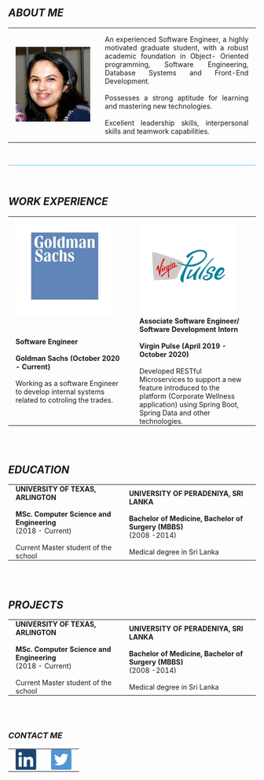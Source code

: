 
## _**ABOUT ME**_
   
<table style="border:none;">     
    <tr>         
        <td style="border:none; padding:0 15px 0 15px;"><img src="images/pic.jpeg" alt="Erandi Ranthilake" width="1000" length="1000"></td>         
        <td style="border:none; padding:0 15px 0 15px;"><p align="justify">
            An experienced Software Engineer, a highly motivated graduate student, with a robust academic foundation in Object- Oriented programming, Software Engineering, Database
                        Systems and Front-End Development.<br><br>Possesses a strong aptitude for learning and mastering
                        new technologies.<br><br>Excellent leadership skills, interpersonal skills and teamwork capabilities.
            </p></td>     
    </tr> 
</table>
       
<br><hr style="height:2px;border-width:0;color:#9ddcff;background-color:#9ddcff;"><br>  

## _**WORK EXPERIENCE**_

<table style="border:none; table-layout:fixed;">     
    <tr>         
        <td style="border:none; padding:0 15px 0 15px;" width="50%"><img src="images/goldmanSachs.jpg" alt="Goldman Sachs Logo" width="200" length="200"></td>         
        <td style="border:none; padding:0 15px 0 15px;" width="50%"><img src="images/VirginPulseLogo.jpg" alt="Virgin Pulse Logo" width="200" length="200"></td>
    </tr>
    <tr>         
            <td style="border:none; padding:0 15px 0 15px;">
               <b>Software Engineer<br><br>Goldman Sachs (October 2020 - Current)</b><br><br> Working as a software Engineer to develop internal systems related to cotroling the trades.
            </td>         
            <td style="border:none; padding:0 15px 0 15px;">
               <b>Associate Software Engineer/ Software Development Intern<br><br>Virgin Pulse (April 2019 - October 2020)</b><br><br> Developed RESTful Microservices to support a new feature introduced to the
platform (Corporate Wellness application) using Spring Boot, Spring Data and
other technologies.
            </td>     
        </tr>  
</table>
<br><br>

## _**EDUCATION**_

<table style="border:none; table-layout:fixed;">     
    <tr>         
            <td style="border:none; padding:0 15px 0 15px;">
               <b>UNIVERSITY OF TEXAS, ARLINGTON<br><br>MSc. Computer Science and Engineering </b><br>(2018 - Current)<br><br> Current Master student of the school
            </td>         
            <td style="border:none; padding:0 15px 0 15px;">
               <b>UNIVERSITY OF PERADENIYA, SRI LANKA<br><br>Bachelor of Medicine, Bachelor of Surgery (MBBS)</b><br>(2008 -2014)<br><br> Medical degree in Sri Lanka
            </td>     
        </tr>  
</table>
<br><br>

## _**PROJECTS**_

<table style="border:none; table-layout:fixed;">     
    <tr>         
            <td style="border:none; padding:0 15px 0 15px;">
               <b>UNIVERSITY OF TEXAS, ARLINGTON<br><br>MSc. Computer Science and Engineering </b><br>(2018 - Current)<br><br> Current Master student of the school
            </td>         
            <td style="border:none; padding:0 15px 0 15px;">
               <b>UNIVERSITY OF PERADENIYA, SRI LANKA<br><br>Bachelor of Medicine, Bachelor of Surgery (MBBS)</b><br>(2008 -2014)<br><br> Medical degree in Sri Lanka
            </td>     
        </tr>  
</table>
<br><br>

### _**CONTACT ME**_

<table style="border:none; table-layout:fixed;">     
    <tr>         
            <td style="border:none; padding:0 15px 0 15px;"><a href="https://www.linkedin.com/in/erandi-ranthilake/"><img src="images/linkedIn.jpg" alt="LinkedIn" style="width:42px;height:42px;"></a></td>         
            <td style="border:none; padding:0 15px 0 15px;"><a href="https://twitter.com/explore"><img src="images/twitter.jpg" alt="LinkedIn" style="width:42px;height:42px;"></a></td>    
    </tr>  
</table>
<br><br>

